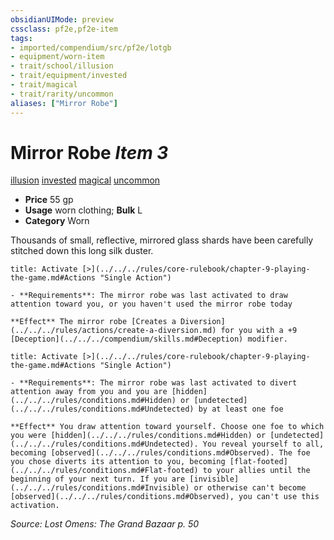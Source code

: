 ```yaml
---
obsidianUIMode: preview
cssclass: pf2e,pf2e-item
tags:
- imported/compendium/src/pf2e/lotgb
- equipment/worn-item
- trait/school/illusion
- trait/equipment/invested
- trait/magical
- trait/rarity/uncommon
aliases: ["Mirror Robe"]
---
```

# Mirror Robe *Item 3*  
[illusion](illusion.md)  [invested](invested.md)  [magical](magical.md)  [uncommon](uncommon.md)  

- **Price** 55 gp
- **Usage** worn clothing; **Bulk** L
- **Category** Worn

Thousands of small, reflective, mirrored glass shards have been carefully stitched down this long silk duster.

```ad-embed-ability
title: Activate [>](../../../rules/core-rulebook/chapter-9-playing-the-game.md#Actions "Single Action")

- **Requirements**: The mirror robe was last activated to draw attention toward you, or you haven't used the mirror robe today

**Effect** The mirror robe [Creates a Diversion](../../../rules/actions/create-a-diversion.md) for you with a +9 [Deception](../../../compendium/skills.md#Deception) modifier.
```

```ad-embed-ability
title: Activate [>](../../../rules/core-rulebook/chapter-9-playing-the-game.md#Actions "Single Action")

- **Requirements**: The mirror robe was last activated to divert attention away from you and you are [hidden](../../../rules/conditions.md#Hidden) or [undetected](../../../rules/conditions.md#Undetected) by at least one foe

**Effect** You draw attention toward yourself. Choose one foe to which you were [hidden](../../../rules/conditions.md#Hidden) or [undetected](../../../rules/conditions.md#Undetected). You reveal yourself to all, becoming [observed](../../../rules/conditions.md#Observed). The foe you chose diverts its attention to you, becoming [flat-footed](../../../rules/conditions.md#Flat-footed) to your allies until the beginning of your next turn. If you are [invisible](../../../rules/conditions.md#Invisible) or otherwise can't become [observed](../../../rules/conditions.md#Observed), you can't use this activation.
```

*Source: Lost Omens: The Grand Bazaar p. 50*
